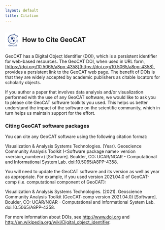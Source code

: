 ```yaml
---
layout: default
title: Citation
---
```


## <img align="center" width="10%" height="10%" src="/images/GeoCAT_Final_Logos-03.svg"> How to Cite GeoCAT

GeoCAT has a Digital Object Identifier (DOI), which is a persistent identifier for web-based resources. 
The GeoCAT DOI, when used in URL form, [https://doi.org/10.5065/a8pp-4358](https://doi.org/10.5065/a8pp-4358), 
provides a persistent link to the GeoCAT web page. The benefit of DOIs is that they are widely accepted by 
academic publishers as citable locators for scholarly objects.

If you author a paper that involves data analysis and/or visualization performed with the use of any 
GeoCAT software, we would like to ask you to please cite GeoCAT software toolkits you used. This helps 
us better understand the impact of the software on the scientific community, which in turn helps us 
maintain support for the effort.

### Citing GeoCAT software packages

You can cite any GeoCAT software using the following citation format:

Visualization & Analysis Systems Technologies. (Year). 
Geoscience Community Analysis Toolkit (\<Software package name\> version \<version_number\>) [Software]. 
Boulder, CO: UCAR/NCAR - Computational and Informational System Lab. doi:10.5065/A8PP-4358.

You will need to update the GeoCAT software and its version as well as year as appropriate. For example, 
if you used version 2021.04.0 of GeoCAT-comp (i.e. computational component of GeoCAT):

Visualization & Analysis Systems Technologies. (2021). 
Geoscience Community Analysis Toolkit (GeoCAT-comp version 2021.04.0) [Software]. 
Boulder, CO: UCAR/NCAR - Computational and Informational System Lab. doi:10.5065/A8PP-4358.

For more information about DOIs, see http://www.doi.org and http://en.wikipedia.org/wiki/Digital_object_identifier.
